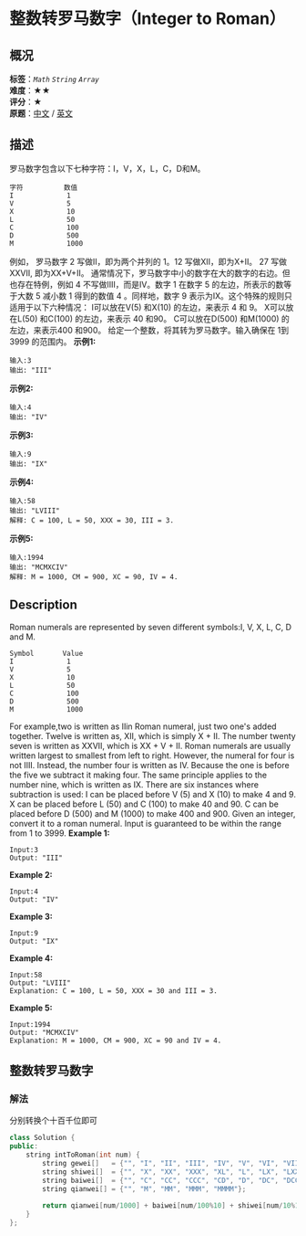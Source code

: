 # 整数转罗马数字（Integer to Roman）
## 概况
**标签**：*`Math`*  *`String`*  *`Array`*<br>
**难度**：★★<br>
**评分**：★<br>
**原题**：[中文](https://leetcode-cn.com/problems/integer-to-roman) / [英文](https://leetcode.com/problems/integer-to-roman)
## 描述
罗马数字包含以下七种字符：I，V，X，L，C，D和M。
```
字符          数值
I             1
V             5
X             10
L             50
C             100
D             500
M             1000
```
例如， 罗马数字 2 写做II，即为两个并列的 1。12 写做XII，即为X+II。 27 写做XXVII, 即为XX+V+II。
通常情况下，罗马数字中小的数字在大的数字的右边。但也存在特例，例如 4 不写做IIII，而是IV。数字 1 在数字 5 的左边，所表示的数等于大数 5 减小数 1 得到的数值 4 。同样地，数字 9 表示为IX。这个特殊的规则只适用于以下六种情况：
	I可以放在V(5) 和X(10) 的左边，来表示 4 和 9。
	X可以放在L(50) 和C(100) 的左边，来表示 40 和90。
	C可以放在D(500) 和M(1000) 的左边，来表示400 和900。
给定一个整数，将其转为罗马数字。输入确保在 1到 3999 的范围内。
**示例1:**
```
输入:3
输出: "III"
```
**示例2:**
```
输入:4
输出: "IV"
```
**示例3:**
```
输入:9
输出: "IX"
```
**示例4:**
```
输入:58
输出: "LVIII"
解释: C = 100, L = 50, XXX = 30, III = 3.
```
**示例5:**
```
输入:1994
输出: "MCMXCIV"
解释: M = 1000, CM = 900, XC = 90, IV = 4.
```
## Description
Roman numerals are represented by seven different symbols:I, V, X, L, C, D and M.
```
Symbol       Value
I             1
V             5
X             10
L             50
C             100
D             500
M             1000
```
For example,two is written as IIin Roman numeral, just two one&#39;s added together. Twelve is written as, XII, which is simply X + II. The number twenty seven is written as XXVII, which is XX + V + II.
Roman numerals are usually written largest to smallest from left to right. However, the numeral for four is not IIII. Instead, the number four is written as IV. Because the one is before the five we subtract it making four. The same principle applies to the number nine, which is written as IX. There are six instances where subtraction is used:
	I can be placed before V (5) and X (10) to make 4 and 9.
	X can be placed before L (50) and C (100) to make 40 and 90.
	C can be placed before D (500) and M (1000) to make 400 and 900.
Given an integer, convert it to a roman numeral. Input is guaranteed to be within the range from 1 to 3999.
**Example 1:**
```
Input:3
Output: "III"
```
**Example 2:**
```
Input:4
Output: "IV"
```
**Example 3:**
```
Input:9
Output: "IX"
```
**Example 4:**
```
Input:58
Output: "LVIII"
Explanation: C = 100, L = 50, XXX = 30 and III = 3.
```
**Example 5:**
```
Input:1994
Output: "MCMXCIV"
Explanation: M = 1000, CM = 900, XC = 90 and IV = 4.
```
## 整数转罗马数字
### 解法
分别转换个十百千位即可
```c++
class Solution {
public:
    string intToRoman(int num) {
        string gewei[]   = {"", "I", "II", "III", "IV", "V", "VI", "VII", "VIII", "IX"};
        string shiwei[]  = {"", "X", "XX", "XXX", "XL", "L", "LX", "LXX", "LXXX", "XC"};
        string baiwei[]  = {"", "C", "CC", "CCC", "CD", "D", "DC", "DCC", "DCCC", "CM"};
        string qianwei[] = {"", "M", "MM", "MMM", "MMMM"};
        
        return qianwei[num/1000] + baiwei[num/100%10] + shiwei[num/10%10] + gewei[num%10];
    }
};
```